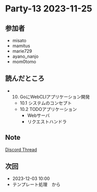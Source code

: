 # Party-13 2023-11-25

## 参加者

- misato
- mamitus
- marie729
- ayano_nanjo
- mom0tomo

## 読んだところ

- 10. GoにWebCLIアプリケーション開発
  - 10.1 システムのコンセプト
  - 10.2 TODOアプリケーション
    - Webサーバ
    - リクエストハンドラ


## Note

[Discord Thread](https://discord.com/channels/689414179752247409/725156029033218080/1177776243400249364)

## 次回

- 2023-12-03 10:00
- テンプレート処理　から
